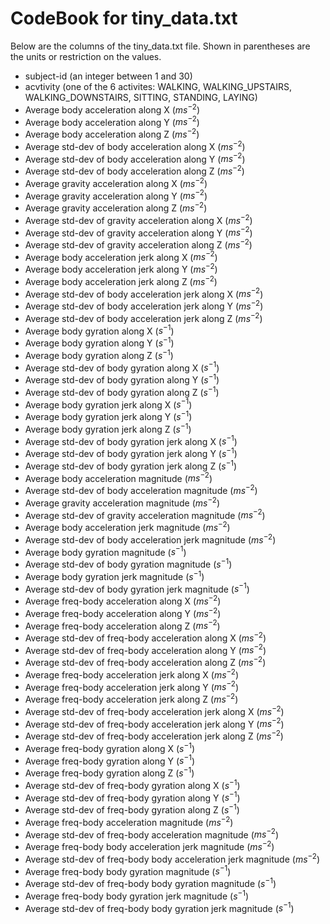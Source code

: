 # CodeBook for tiny_data.txt
Below are the columns of the tiny_data.txt file. Shown in parentheses are the units or restriction on the values.

- subject-id (an integer between 1 and 30)
- acvtivity (one of the 6 activites: WALKING, WALKING_UPSTAIRS, WALKING_DOWNSTAIRS, SITTING, STANDING, LAYING)
- Average body acceleration along X ($ms^{-2}$)
- Average body acceleration along Y ($ms^{-2}$)
- Average body acceleration along Z ($ms^{-2}$)
- Average std-dev of body acceleration along X ($ms^{-2}$)
- Average std-dev of body acceleration along Y ($ms^{-2}$)
- Average std-dev of body acceleration along Z ($ms^{-2}$)
- Average gravity acceleration along X ($ms^{-2}$)
- Average gravity acceleration along Y ($ms^{-2}$)
- Average gravity acceleration along Z ($ms^{-2}$)
- Average std-dev of gravity acceleration along X ($ms^{-2}$)
- Average std-dev of gravity acceleration along Y ($ms^{-2}$)
- Average std-dev of gravity acceleration along Z ($ms^{-2}$)
- Average body acceleration jerk along X ($ms^{-2}$)
- Average body acceleration jerk along Y ($ms^{-2}$)
- Average body acceleration jerk along Z ($ms^{-2}$)
- Average std-dev of body acceleration jerk along X ($ms^{-2}$)
- Average std-dev of body acceleration jerk along Y ($ms^{-2}$)
- Average std-dev of body acceleration jerk along Z ($ms^{-2}$)
- Average body gyration along X ($s^{-1}$)
- Average body gyration along Y ($s^{-1}$)
- Average body gyration along Z ($s^{-1}$)
- Average std-dev of body gyration along X ($s^{-1}$)
- Average std-dev of body gyration along Y ($s^{-1}$)
- Average std-dev of body gyration along Z ($s^{-1}$)
- Average body gyration jerk along X ($s^{-1}$)
- Average body gyration jerk along Y ($s^{-1}$)
- Average body gyration jerk along Z ($s^{-1}$)
- Average std-dev of body gyration jerk along X ($s^{-1}$)
- Average std-dev of body gyration jerk along Y ($s^{-1}$)
- Average std-dev of body gyration jerk along Z ($s^{-1}$)
- Average body acceleration magnitude ($ms^{-2}$)
- Average std-dev of body acceleration magnitude ($ms^{-2}$)
- Average gravity acceleration magnitude ($ms^{-2}$)
- Average std-dev of gravity acceleration magnitude ($ms^{-2}$)
- Average body acceleration jerk magnitude ($ms^{-2}$)
- Average std-dev of body acceleration jerk magnitude ($ms^{-2}$)
- Average body gyration magnitude ($s^{-1}$)
- Average std-dev of body gyration magnitude ($s^{-1}$)
- Average body gyration jerk magnitude ($s^{-1}$)
- Average std-dev of body gyration jerk magnitude ($s^{-1}$)
- Average freq-body acceleration along X ($ms^{-2}$)
- Average freq-body acceleration along Y ($ms^{-2}$)
- Average freq-body acceleration along Z ($ms^{-2}$)
- Average std-dev of freq-body acceleration along X ($ms^{-2}$)
- Average std-dev of freq-body acceleration along Y ($ms^{-2}$)
- Average std-dev of freq-body acceleration along Z ($ms^{-2}$)
- Average freq-body acceleration jerk along X ($ms^{-2}$)
- Average freq-body acceleration jerk along Y ($ms^{-2}$)
- Average freq-body acceleration jerk along Z ($ms^{-2}$)
- Average std-dev of freq-body acceleration jerk along X ($ms^{-2}$)
- Average std-dev of freq-body acceleration jerk along Y ($ms^{-2}$)
- Average std-dev of freq-body acceleration jerk along Z ($ms^{-2}$)
- Average freq-body gyration along X ($s^{-1}$)
- Average freq-body gyration along Y ($s^{-1}$)
- Average freq-body gyration along Z ($s^{-1}$)
- Average std-dev of freq-body gyration along X ($s^{-1}$)
- Average std-dev of freq-body gyration along Y ($s^{-1}$)
- Average std-dev of freq-body gyration along Z ($s^{-1}$)
- Average freq-body acceleration magnitude ($ms^{-2}$)
- Average std-dev of freq-body acceleration magnitude ($ms^{-2}$)
- Average freq-body body acceleration jerk magnitude ($ms^{-2}$)
- Average std-dev of freq-body body acceleration jerk magnitude ($ms^{-2}$)
- Average freq-body body gyration magnitude ($s^{-1}$)
- Average std-dev of freq-body body gyration magnitude ($s^{-1}$)
- Average freq-body body gyration jerk magnitude ($s^{-1}$)
- Average std-dev of freq-body body gyration jerk magnitude ($s^{-1}$)